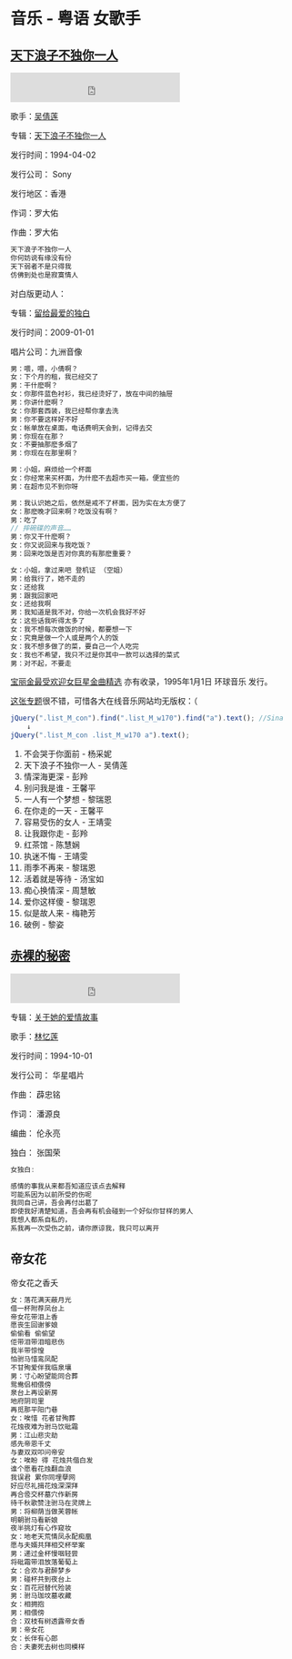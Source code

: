 # 音乐 - 粤语 女歌手


## [天下浪子不独你一人](http://music.163.com/#/song?id=300528)

<iframe frameborder="no" border="0" marginwidth="0" marginheight="0" width=298 height=52
src="http://music.163.com/outchain/player?type=2&id=300528&auto=0&height=32"></iframe>

歌手：[吴倩莲](http://music.163.com/#/artist?id=9631)

专辑：[天下浪子不独你一人](http://music.163.com/album?id=29781)

发行时间：1994-04-02

发行公司： Sony

发行地区：香港

作词：罗大佑

作曲：罗大佑

```java
天下浪子不独你一人
你何妨说有缘没有份
天下弱者不是只得我
仿佛到处也是寂寞情人
```

对白版更动人：


专辑：[留给最爱的独白](http://y.qq.com/#type=album&mid=004PPTNo3TwPbv)

发行时间：2009-01-01

唱片公司：九洲音像

```java
男：喂，喂，小倩啊？
女：下个月的租，我已经交了
男：干什麽啊？
女：你那件蓝色衬衫，我已经烫好了，放在中间的抽屉
男：你讲什麽啊？
女：你那套西装，我已经帮你拿去洗
男：你不要这样好不好
女：帐单放在桌面，电话费明天会到，记得去交
男：你现在在那？
女：不要抽那麽多烟了
男：你现在在那里啊？

男：小姐，麻烦给一个杯面
女：你经常来买杯面，为什麽不去超市买一箱，便宜些的
男：在超市见不到你呀

男：我认识她之后，依然是戒不了杯面，因为实在太方便了
女：那麽晚才回来啊？吃饭没有啊？
男：吃了
// 摔碗碟的声音……
男：你又干什麽啊？
女：你又说回来与我吃饭？
男：回来吃饭是否对你真的有那麽重要？

女：小姐，拿过来吧 登机证 （空姐）
男：给我行了，她不走的
女：还给我
男：跟我回家吧
女：还给我啊
男：我知道是我不对，你给一次机会我好不好
女：这些话我听得太多了
女：我不想每次做饭的时候，都要想一下
女：究竟是做一个人或是两个人的饭
女：我不想多做了的菜，要自己一个人吃完
女：我也不希望，我只不过是你其中一款可以选择的菜式
男：对不起，不要走
```

[宝丽金最受欢迎女巨星金曲精选](http://music.sina.com.cn/yueku/a/106938.html) 亦有收录，1995年1月1日 环球音乐 发行。

[这张专题](http://www.douban.com/group/topic/9362878/)很不错，可惜各大在线音乐网站均无版权：（

```javascript
jQuery(".list_M_con").find(".list_M_w170").find("a").text(); //Sina
    ↓
jQuery(".list_M_con .list_M_w170 a").text();
```

1. 不会哭于你面前 - 杨采妮
1. 天下浪子不独你一人 - 吴倩莲
1. 情深海更深 - 彭羚
1. 别问我是谁 - 王馨平
1. 一人有一个梦想 - 黎瑞恩
1. 在你走的一天 - 王馨平
1. 容易受伤的女人 - 王靖雯
1. 让我跟你走 - 彭羚
1. 红茶馆 - 陈慧娴
1. 执迷不悔 - 王靖雯
1. 雨季不再来 - 黎瑞恩
1. 活着就是等待 - 汤宝如
1. 痴心换情深 - 周慧敏
1. 爱你这样傻 - 黎瑞恩
1. 似是故人来 - 梅艳芳
1. 破例 - 黎姿

## [赤裸的秘密](http://music.163.com/#/song?id=25863561)

<iframe frameborder="no" border="0" marginwidth="0" marginheight="0" width=298 height=52
src="http://music.163.com/outchain/player?type=2&id=25863561&auto=0&height=32"></iframe>

专辑：[关于她的爱情故事](http://music.163.com/#/album?id=2335589)

歌手：[林忆莲](http://music.163.com/#/artist?id=8336)

发行时间：1994-10-01

发行公司： 华星唱片

作曲： 薜忠铭

作词： 潘源良

编曲： 伦永亮

独白： 张国荣

```java
女独白:

感情的事我从来都吾知道应该点去解释
可能系因为以前所受的伤呢
我同自己讲，吾会再付出葛了
即使我好清楚知道，吾会再有机会碰到一个好似你甘样的男人
我想人都系自私的，
系我再一次受伤之前，请你原谅我，我只可以离开
```

## 帝女花

帝女花之香夭

```java
女：落花满天蔽月光
借一杯附荐凤台上
帝女花带泪上香
愿丧生回谢爹娘
偷偷看 偷偷望
佢带泪带泪暗悲伤
我半带惊惶
怕驸马惜鸾凤配
不甘殉爱伴我临泉壤
男：寸心盼望能同合葬
鸳鸯侣相偎傍
泉台上再设新房
地府阴司里
再觅那平阳门巷
女：唉惜 花者甘殉葬
花烛夜难为驸马饮砒霜
男：江山悲灾劫
感先帝恩千丈
与妻双双叩问帝安
女：唉盼 得 花烛共偕白发
谁个愿看花烛翻血浪
我误君 累你同埋孽网
好应尽礼揖花烛深深拜
再合卺交杯墓穴作新房
待千秋歌赞注驸马在灵牌上
男：将柳荫当做芙蓉帐
明朝驸马看新娘
夜半挑灯有心作窥妆
女：地老天荒情凤永配痴凰
愿与夫婿共拜相交杯举案
男：递过金杯慢咽轻尝
将砒霜带泪放落葡萄上
女：合欢与君醉梦乡
男：碰杯共到夜台上
女：百花冠替代殓装
男：驸马珈坟墓收藏
女：相拥抱
男：相偎傍
合：双枝有树透露帝女香
男：帝女花
女：长伴有心郎
合：夫妻死去树也同模样
```